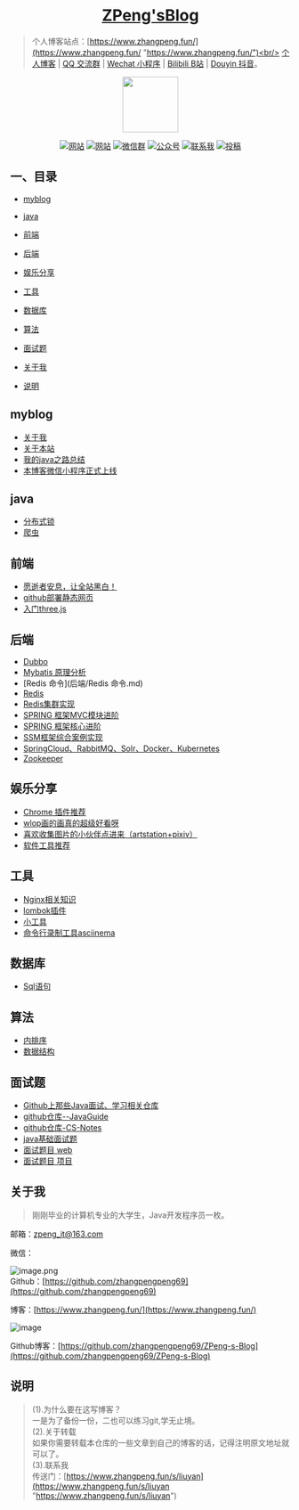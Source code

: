 <h1 align="center"><a href="https://github.com/zhangpengpeng69/ZPeng-s-Blog" target="_blank">ZPeng'sBlog</a></h1>

>个人博客站点：[https://www.zhangpeng.fun/](https://www.zhangpeng.fun/ "https://www.zhangpeng.fun/")<br/>
> [个人博客](https://www.zhangpeng.fun/) | [QQ 交流群](https://jq.qq.com/?_wv=1027&k=5VyKjuK) | [Wechat 小程序](https://www.zhangpeng.fun/s/liuyan) | [Bilibili B站](https://www.zhangpeng.fun/s/liuyan) | [Douyin 抖音](https://www.zhangpeng.fun/s/liuyan)。
<p align="center">
<a href="https://www.zhangpeng.fun/" target="_blank">
	<img src="https://github.com/zhangpengpeng69/ZPeng-s-Blog/blob/master/images/readme/timg.jpg" width="100"/>
</a>
</p>




<p align="center">
  <a href="https://www.zhangpeng.fun/"><img src="https://img.shields.io/badge/myblog-进入-brightgreen.svg" alt="网站"></a>
<a href="https://jq.qq.com/?_wv=1027&k=5VyKjuK"><img src="https://img.shields.io/badge/QQ群-加入-yellow.svg" alt="网站"></a>
  <a href="https://www.zhangpeng.fun/s/liuyan"><img src="https://img.shields.io/badge/小程序-订阅-blue.svg" alt="微信群"></a>
  <a href="https://www.zhangpeng.fun/s/liuyan"><img src="https://img.shields.io/badge/%E5%85%AC%E4%BC%97%E5%8F%B7-订阅-lightgrey.svg" alt="公众号"></a>
  <a href="https://www.zhangpeng.fun/s/liuyan"><img src="https://img.shields.io/badge/联系我-点击-important.svg" alt="联系我"></a>
  <a href="https://www.zhangpeng.fun/s/liuyan"><img src="https://img.shields.io/badge/other-进入-critical.svg" alt="投稿"></a>
</p>

## 一、目录


- [myblog](#myblog)
   
- [java](#java)

- [前端](#前端)

- [后端](#后端)
 
- [娱乐分享](#娱乐分享)

- [工具](#工具)

- [数据库](#数据库)

- [算法](#算法)

- [面试题](#面试题)


- [关于我](#关于我)

- [说明](#说明)


## myblog

* [关于我](myblog/关于我.md)
* [关于本站](myblog/关于本站.md)
* [我的java之路总结](myblog/我的java之路总结.md)
* [本博客微信小程序正式上线](myblog/本博客微信小程序正式上线.md)

## java
* [分布式锁](java/分布式锁.md)
* [爬虫](java/爬虫.md)
## 前端
* [愿逝者安息，让全站黑白！](前端/愿逝者安息，让全站黑白！.md)
* [github部署静态网页](前端/github部署静态网页.md)
* [入门three.js](前端/入门three.js.md)
## 后端
* [Dubbo](后端/Dubbo.md)
* [Mybatis 原理分析](后端/Mybatis原理分析.md)
* [Redis 命令](后端/Redis 命令.md)
* [Redis](后端/Redis.md)
* [Redis集群实现](后端/Redis集群实现.md)
* [SPRING 框架MVC模块进阶](后端/SPRING框架MVC模块进阶.md)
* [SPRING 框架核心进阶](后端/SPRING框架核心进阶.md)
* [SSM框架综合案例实现](后端/SSM框架综合案例实现.md)
* [SpringCloud、RabbitMQ、Solr、Docker、Kubernetes](后端/SpringCloud、RabbitMQ、Solr、Docker、Kubernetes.md)
* [Zookeeper](后端/Zookeeper.md)
## 娱乐分享
* [Chrome 插件推荐](娱乐分享/Chrome插件推荐.md)
* [wlop画的画真的超级好看呀](娱乐分享/wlop画的画真的超级好看呀.md)
* [喜欢收集图片的小伙伴点进来（artstation+pixiv）](娱乐分享/喜欢收集图片的小伙伴点进来（artstation+pixiv）.md)
* [软件工具推荐](娱乐分享/软件工具推荐.md)
## 工具
* [Nginx相关知识](工具/Nginx相关知识.md)
* [lombok插件](工具/lombok插件.md)
* [小工具](工具/小工具.md)
* [命令行录制工具asciinema](工具/命令行录制工具asciinema.md)
## 数据库
* [Sql语句](数据库/Sql语句.md)
## 算法
* [内排序](算法/内排序.md)
* [数据结构](算法/数据结构.md)
## 面试题
* [Github上那些Java面试、学习相关仓库](面试题/Github上那些Java面试、学习相关仓库.md)
* [github仓库--JavaGuide](面试题/github仓库--JavaGuide.md)
* [github仓库-CS-Notes](面试题/github仓库-CS-Notes.md)
* [java基础面试题](面试题/java基础面试题.md)
* [面试题目 web](面试题/面试题目web.md)
* [面试题目 项目](面试题/面试题目项目.md)




## 关于我

>刚刚毕业的计算机专业的大学生，Java开发程序员一枚。<br/>

邮箱：zpeng_it@163.com<br/>

微信：

![image.png](https://www.zhangpeng.fun/upload/2020/04/image-d0b96c5b99304fda9bc3fb49ed8b33d2.png)<br/>
Github：[https://github.com/zhangpengpeng69](https://github.com/zhangpengpeng69)<br/>

博客：[https://www.zhangpeng.fun/](https://www.zhangpeng.fun/)<br/>

![image](https://github.com/zhangpengpeng69/ZPeng-s-Blog/blob/master/images/readme/%E5%8D%9A%E5%AE%A2%E7%95%8C%E9%9D%A2.png)

Github博客：[https://github.com/zhangpengpeng69/ZPeng-s-Blog](https://github.com/zhangpengpeng69/ZPeng-s-Blog)<br/>

## 说明
>(1).为什么要在这写博客？<br/>
一是为了备份一份，二也可以练习git,学无止境。<br/>
(2).关于转载<br/>
如果你需要转载本仓库的一些文章到自己的博客的话，记得注明原文地址就可以了。<br/>
(3).联系我<br/>
传送门：[https://www.zhangpeng.fun/s/liuyan](https://www.zhangpeng.fun/s/liuyan "https://www.zhangpeng.fun/s/liuyan")